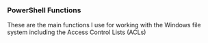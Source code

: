 <H3>PowerShell Functions</H3>
These are the main functions I use for working with the Windows file system including the Access Control Lists (ACLs)
